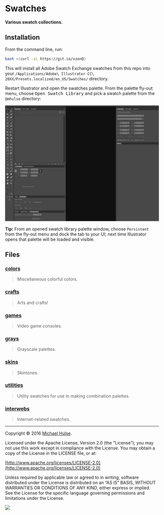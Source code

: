 # Swatches

**Various swatch collections.**

## Installation

From the command line, run:

```bash
bash <(curl -sL https://git.io/vzonQ)
```

This will install all Adobe Swatch Exchange swatches from this repo into your `/Applications/Adobe\ Illustrator CC\ 20XX/Presets.localized/en_US/Swatches/` directory.

Restart Illustrator and open the swatches palette. From the palette fly-out menu, choose <kbd>Open Swatch Library</kbd> and pick a swatch palette from the `@mhulse` directory:

![](swatches.gif)

**Tip:** From an opened swatch library palette window, choose `Persistent` from the fly-out menu and dock the tab to your UI; next time Illustrator opens that palette will be loaded and visible.

## Files

### [colors](colors/)

> Miscellaneous colorful colors.

### [crafts](crafts/)

> Arts and crafts!

### [games](games/)

> Video game consoles.

### [grays](grays/)

> Grayscale palettes.

### [skins](skins/)

> Skintones.

### [utilities](utilities/)

> Utility swatches for use in making combination palettes.

### [interwebs](interwebs/)

> Internet-related swatches.

---

Copyright © 2016 [Michael Hulse](http://mky.io).

Licensed under the Apache License, Version 2.0 (the “License”); you may not use this work except in compliance with the License. You may obtain a copy of the License in the LICENSE file, or at:

[http://www.apache.org/licenses/LICENSE-2.0](http://www.apache.org/licenses/LICENSE-2.0)

Unless required by applicable law or agreed to in writing, software distributed under the License is distributed on an “AS IS” BASIS, WITHOUT WARRANTIES OR CONDITIONS OF ANY KIND, either express or implied. See the License for the specific language governing permissions and limitations under the License.

<img src="https://github.global.ssl.fastly.net/images/icons/emoji/octocat.png">
